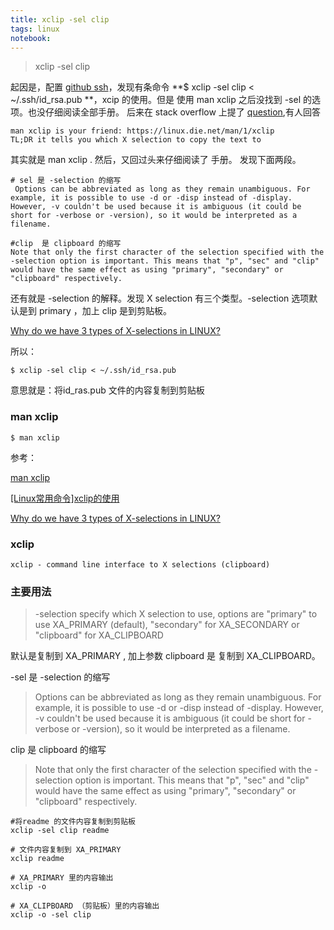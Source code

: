 ```yaml
---
title: xclip -sel clip
tags: linux
notebook: 
---
```




> xclip -sel clip 

起因是，配置 [github ssh](https://www.jianshu.com/p/4405d90dab9b)，发现有条命令 **$ xclip -sel clip < ~/.ssh/id_rsa.pub **，xcip 的使用。但是 使用  man xclip 之后没找到  -sel 的选项。也没仔细阅读全部手册。
后来在 stack overflow 上提了 [question](https://stackoverflow.com/questions/53735089/what-is-the-meaning-about-xclip-sel),有人回答
```
man xclip is your friend: https://linux.die.net/man/1/xclip
TL;DR it tells you which X selection to copy the text to
```
其实就是 man xclip  . 然后，又回过头来仔细阅读了 手册。 发现下面两段。

```
# sel 是 -selection 的缩写
 Options can be abbreviated as long as they remain unambiguous. For example, it is possible to use -d or -disp instead of -display. However, -v couldn't be used because it is ambiguous (it could be short for -verbose or -version), so it would be interpreted as a filename.
```

```
#clip  是 clipboard 的缩写 
Note that only the first character of the selection specified with the -selection option is important. This means that "p", "sec" and "clip" would have the same effect as using "primary", "secondary" or "clipboard" respectively.
```
还有就是 -selection 的解释。发现 X  selection 有三个类型。-selection 选项默认是到 primary ，加上 clip 是到剪贴板。

[Why do we have 3 types of X-selections in LINUX?](https://superuser.com/questions/200444/why-do-we-have-3-types-of-x-selections-in-linux
)

所以：

```
$ xclip -sel clip < ~/.ssh/id_rsa.pub 
```

意思就是：将id_ras.pub 文件的内容复制到剪贴板

### man xclip 

```shell
$ man xclip
```

参考：

[man xclip](https://linux.die.net/man/1/xclip)

[[Linux常用命令]xclip的使用](http://nekoqaq.lofter.com/post/1e7268fe_cb34817)

[Why do we have 3 types of X-selections in LINUX?](https://superuser.com/questions/200444/why-do-we-have-3-types-of-x-selections-in-linux
)
###  xclip 

```
xclip - command line interface to X selections (clipboard)
```

### 主要用法

> -selection
specify which X selection to use, options are "primary" to use XA_PRIMARY (default), "secondary" for XA_SECONDARY or "clipboard" for XA_CLIPBOARD

默认是复制到 XA_PRIMARY , 加上参数 clipboard 是 复制到 XA_CLIPBOARD。

-sel 是 -selection 的缩写

> Options can be abbreviated as long as they remain unambiguous. For example, it is possible to use -d or -disp instead of -display. However, -v couldn't be used because it is ambiguous (it could be short for -verbose or -version), so it would be interpreted as a filename.

clip  是 clipboard 的缩写

> Note that only the first character of the selection specified with the -selection option is important. This means that "p", "sec" and "clip" would have the same effect as using "primary", "secondary" or "clipboard" respectively.

```
#将readme 的文件内容复制到剪贴板
xclip -sel clip readme
```

```
# 文件内容复制到 XA_PRIMARY
xclip readme 
```


```
# XA_PRIMARY 里的内容输出
xclip -o 
```

```
# XA_CLIPBOARD （剪贴板）里的内容输出
xclip -o -sel clip 
```